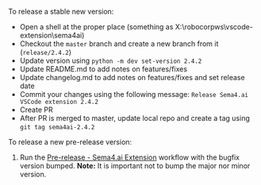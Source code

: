 To release a stable new version:

- Open a shell at the proper place (something as X:\robocorpws\vscode-extension\sema4ai)
- Checkout the `master` branch and create a new branch from it (`release/2.4.2`)
- Update version using `python -m dev set-version 2.4.2`
- Update README.md to add notes on features/fixes
- Update changelog.md to add notes on features/fixes and set release date
- Commit your changes using the following message: `Release Sema4.ai VSCode extension 2.4.2`
- Create PR
- After PR is merged to master, update local repo and create a tag using `git tag sema4ai-2.4.2`

To release a new pre-release version:

1. Run the [Pre-release - Sema4.ai Extension](https://github.com/Sema4AI/vscode-extension/actions/workflows/pre-release-robocorp-code.yml) workflow with the bugfix version bumped.
   **Note:** It is important not to bump the major nor minor version.

